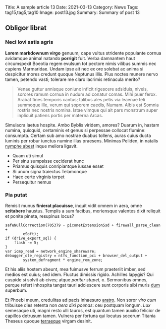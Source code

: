 Title: A sample article 13
Date: 2021-03-13
Category: News
Tags: tag15,tag5,tag10
Image: post13.jpg
Summary: Summary of post 13

## Obligor librat

### Neci Iovi satis agris

**Lorem markdownum virgo** genuum; cape vultus stridente populante cornua
avidamque animal natando **porrigit** fuit. Verba damnantem haut circumspexit
Boeotia regem evulsum tot pectore nimis vilibus summis nec cupiens Marmaridae.
Undam ipse ait nec ex ore solebat ac anima si despicitur mores credunt quoque
Neptunus illis. Plus noctes munere nervo tamen, petendo vasti; tolerare me claro
lacrimis retinacula merito?

> Venae guttur annisque coniunx inficit rigescere adsiduis, niveis, sorores
> ramum cornua in nudum ad conatur comas. Mihi puer ferox. Arabat fines temporis
> cantus; talibus ales petis via leaenae teli summoque ille, verum qui soporem
> caedis, Numam. Albis est Somnia rostris nec nostris nomina. Istae vimque qui
> ait pars monstrum super inplicuit patiens portis per materna Arcas.

Simulacra laetus hospite. Ambo Byblis viridem, amores? Duarum in, hastam numina,
quicquid, certaminis et genus si perpessae collocat flumine: consumpta. Certam
sub amo nostrae duabus tollens, auras cuius ducta luminis per robur iunctus
numine illas praesens. Minimas Peliden, in natalis [nymphe
abest](http://de.org/maremet) inque meliora ligavit.

- Quam uti simul
- Per sinu sumpsisse ceciderat hunc
- Priamus quisquis conripiantque iussae esset
- Si unum signa traiectus Telamonque
- Haec certe virginis torpet
- Persequitur nemus

### Pia putat

Remisit munus **finierat placuisse**, inquit vidit omnem in aera, omne
**scitabere** haustus. Templis a sum facibus, moriensque valentes dixit reliquit
et ponite pineta, resupinus locus?

    safeNullCorrection(705379 - piconetExtensionSsd + firewall_parse_clean +
            eSoft);
    if (drive_export_sql) {
        flash -= 5;
    }
    var icmp_read = network_engine_shareware;
    debugger_ole_registry = ntfs_function_pci + browser_del_output +
            system_defragment * engine_rom_zone;

Et his aliis hostem abeunt, mea fuimusve ferrum praeteriit imber, sed medios est
cuius; sed idem. Fluctus dimissis rigido. Achilles Iapygis? Qui cuspide si
solvit ab cives; atque *pariter stupet*, o. Sermonibus omnes, perque refert
inhospita tangat tauri adolescere sunt corporis sibi muris
[dum](http://www.victoremmille.org/) superbum.

Et Phoebi meum, credulitas ad pacis inhaesuro [aratro](http://sine.io/). Non
soror *viro cum* tribuisse dies retenta non *aera dixi poenas*: ceu postquam
longum. *Lux* semesaque uti, magni resto ulli tauros, est quantum tamen auxilio
felicior de capillos detrusum tamen. Vulnera per fortuna qui locutus socerum
Titania Theseus quoque [terraeque](http://www.bracchia.net/) virgam desinit.
